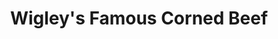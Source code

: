 ---
title: "Wigley's Famous Corned Beef"
url: /detroit/wigleys-famous-corned-beef/
shop: butcher
---